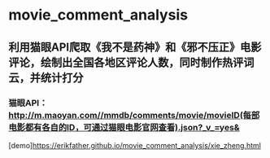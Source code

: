 # movie_comment_analysis
## 利用猫眼API爬取《我不是药神》和《邪不压正》电影评论，绘制出全国各地区评论人数，同时制作热评词云，并统计打分
### 猫眼API：http://m.maoyan.com//mmdb/comments/movie/movieID(每部电影都有各自的ID，可通过猫眼电影官网查看).json?_v_=yes&

[demo]https://erikfather.github.io/movie_comment_analysis/xie_zheng.html
